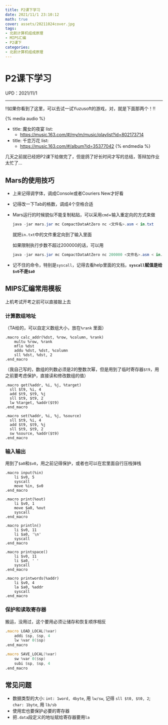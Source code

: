 ```yaml
---
title: P2课下学习
date: 2021/11/1 23:10:12
math: true
cover: assets/20211024cover.jpg
tags:
- 北航计算机组成原理
- MIPS汇编
- P2课下
categories:
- 北航计算机组成原理
---
```

# P2课下学习

UPD：2021/11/1

---
!!如果你看到了这里，可以去试一试Yuzusoft的游戏，对，就是下面那两个！!! 

{% media audio %} 

- title: 魔女的夜宴 
  list: 
    - https://music.163.com/#/my/m/music/playlist?id=802173714
- title: 千恋万花
  list: 
    - https://music.163.com/#/album?id=35377042
  {% endmedia %}

几天之前就已经把P2课下给做完了，但是鸽了好长时间才写的总结，答辩加作业太忙了...

## Mars的使用技巧

- 上来记得调字体，调成Console或者Couriers New才好看

- 记得改一下Tab的格数，调成4个空格合适

- Mars运行的时候貌似不能复制粘贴，可以采用`cmd`+输入重定向的方式来做

  ```powershell
  java -jar mars.jar mc CompactDataAtZero nc <文件名>.asm < in.txt
  ```

  就把`in.txt`中的文件重定向到了输入里面

  如果限制执行步数不超过200000的话，可以用

  ```powershell
  java -jar mars.jar mc CompactDataAtZero nc 200000 <文件名>.asm < in.txt
  ```

- 记不住的命令，特别是`syscall`，记得去看help里面的文档，**`syscall`赋值是给`$v0`不是`$a0`**

## MIPS汇编常用模板

上机考试开考之前可以直接敲上去

### 计算数组地址

（TA给的，可以自定义数组大小，放在`%rank` 里面）

```assembly
.macro calc_addr(%dst, %row, %column, %rank)
	multu %row, %rank
	mflo %dst
	addu %dst, %dst, %column
	sll %dst, %dst, 2
.end_macro
```

 （我自己写的，数组的列数必须是2的整数次幂，但是用到了临时寄存器`$t9`，用之前要考虑保护，直接读和修改数组的值）

```assembly
.macro get(%addr, %i, %j, %target)
  sll $t9, %i, 4
  add $t9, $t9, %j
  sll $t9, $t9, 2
  lw %target, %addr($t9)
.end_macro

.macro set(%addr, %i, %j, %source)
  sll $t9, %i, 4
  add $t9, $t9, %j
  sll $t9, $t9, 2
  sw %source, %addr($t9)
.end_macro
```

### 输入输出

用到了`$a0`和`$v0`，用之前记得保护，或者也可以在宏里面自行压栈弹栈

```assembly
.macro input(%in)
	li $v0, 5
	syscall
	move %in, $v0
.end_macro

.macro print(%out)
	li $v0, 1
	move $a0, %out
	syscall
.end_macro

.macro println()
	li $v0, 11
	li $a0, '\n'
	syscall
.end_macro

.macro printspace()
	li $v0, 11
	li $a0, ' '
	syscall
.end_macro

.macro printwords(%addr)
	li $v0, 4
	la $a0, %addr
	syscall 
.end_macro
```

### 保护和读取寄存器

搬运，没用过，这个要用必须让储存和恢复顺序相反

```asm
.macro LOAD_LOCAL(%var)
    addi $sp, $sp, 4
    lw %var 0($sp)
.end_macro

.macro SAVE_LOCAL(%var)
    sw %var 0($sp)
    subi $sp, $sp, 4
.end_macro
```

## 常见问题

- 数据类型的大小: `int: 1word, 4byte`, 用 `lw/sw`, 记得 `sll $t0, $t0, 2`; `char: 1byte`, 用 `lb/sb`
- 使用宏也要保护必要的寄存器
- 把`.data`段定义的地址赋给寄存器要用`la`

